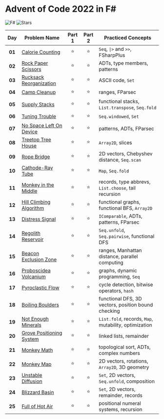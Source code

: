 # Advent of Code 2022 in F#

![F#](https://img.shields.io/badge/F%23-grey?logo=.NET)
![Stars](https://img.shields.io/badge/🌟%20stars-50/50-orange)

|  Day   | Problem Name                                                     | Part 1 | Part 2 | Practiced Concepts                                    |
| :----: | ---------------------------------------------------------------- | :----: | :----: | ----------------------------------------------------- |
| **01** | [Calorie Counting](https://adventofcode.com/2022/day/1)          | :star: | :star: | `Seq`, `\|>` and `>>`, FSharpPlus                     |
| **02** | [Rock Paper Scissors](https://adventofcode.com/2022/day/2)       | :star: | :star: | ADTs, type members, patterns                          |
| **03** | [Rucksack Reorganization](https://adventofcode.com/2022/day/3)   | :star: | :star: | ASCII code, `Set`                                     |
| **04** | [Camp Cleanup](https://adventofcode.com/2022/day/4)              | :star: | :star: | ranges, FParsec                                       |
| **05** | [Supply Stacks](https://adventofcode.com/2022/day/5)             | :star: | :star: | functional stacks, `List.transpose`, `Seq.fold`       |
| **06** | [Tuning Trouble](https://adventofcode.com/2022/day/6)            | :star: | :star: | `Seq.windowed`, `Set`                                 |
| **07** | [No Space Left On Device](https://adventofcode.com/2022/day/7)   | :star: | :star: | patterns, ADTs, FParsec                               |
| **08** | [Treetop Tree House](https://adventofcode.com/2022/day/8)        | :star: | :star: | `Array2D`, slices                                     |
| **09** | [Rope Bridge](https://adventofcode.com/2022/day/9)               | :star: | :star: | 2D vectors, Chebyshev distance, `Seq.scan`            |
| **10** | [Cathode-Ray Tube](https://adventofcode.com/2022/day/10)         | :star: | :star: | `Map`, `Seq.fold`                                     |
| **11** | [Monkey in the Middle](https://adventofcode.com/2022/day/11)     | :star: | :star: | records, type abbrevs, `List.choose`, tail recursion  |
| **12** | [Hill Climbing Algorithm](https://adventofcode.com/2022/day/12)  | :star: | :star: | functional graphs, functional BFS, `Array2D`          |
| **13** | [Distress Signal](https://adventofcode.com/2022/day/13)          | :star: | :star: | `IComparable`, ADTs, patterns, FParsec                |
| **14** | [Regolith Reservoir](https://adventofcode.com/2022/day/14)       | :star: | :star: | `Seq.unfold`, `Seq.pairwise`, functional DFS          |
| **15** | [Beacon Exclusion Zone](https://adventofcode.com/2022/day/15)    | :star: | :star: | ranges, Manhattan distance, parallel computing         |
| **16** | [Proboscidea Volcanium](https://adventofcode.com/2022/day/16)    | :star: | :star: | graphs, dynamic programming, `Seq`                    |
| **17** | [Pyroclastic Flow](https://adventofcode.com/2022/day/17)         | :star: | :star: | cycle detection, bitwise operators, `hash`            |
| **18** | [Boiling Boulders](https://adventofcode.com/2022/day/18)         | :star: | :star: | functional DFS, 3D vectors, position bound checking   |
| **19** | [Not Enough Minerals](https://adventofcode.com/2022/day/19)      | :star: | :star: | `List.fold`, records, `Map`, mutability, optimization |
| **20** | [Grove Positioning System](https://adventofcode.com/2022/day/20) | :star: | :star: | linked lists, remainder                               |
| **21** | [Monkey Math](https://adventofcode.com/2022/day/21)              | :star: | :star: | topological sort, ADTs, complex numbers               |
| **22** | [Monkey Map](https://adventofcode.com/2022/day/22)               | :star: | :star: | 2D vectors, rotations, `Array2D`, 3D geometry         |
| **23** | [Unstable Diffusion](https://adventofcode.com/2022/day/23)       | :star: | :star: | `Set`, 2D vectors, `Seq.unfold`, composition          |
| **24** | [Blizzard Basin](https://adventofcode.com/2022/day/24)           | :star: | :star: | `Set`, 2D vectors, remainder, records                 |
| **25** | [Full of Hot Air](https://adventofcode.com/2022/day/25)          | :star: | :star: | positional numeral systems, recursion                 |
